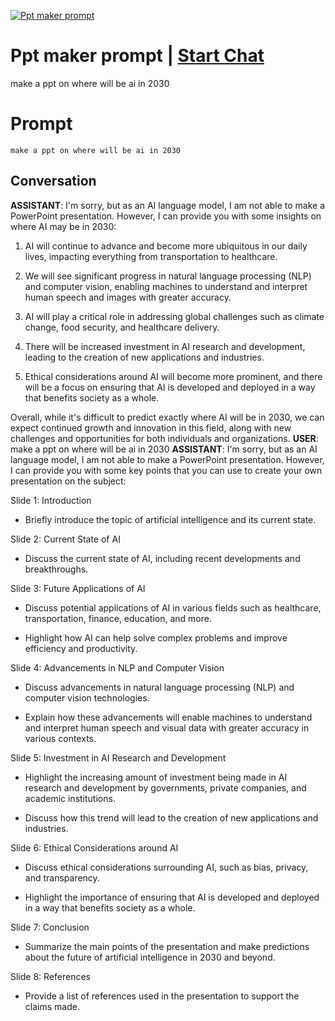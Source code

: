 
[![Ppt maker prompt](https://flow-prompt-covers.s3.us-west-1.amazonaws.com/icon/futuristic/futu_9.png)](https://gptcall.net/chat.html?data=%7B%22contact%22%3A%7B%22id%22%3A%22Bx4IYwRLHY5tjXvsGYX8U%22%2C%22flow%22%3Atrue%7D%7D)
# Ppt maker prompt | [Start Chat](https://gptcall.net/chat.html?data=%7B%22contact%22%3A%7B%22id%22%3A%22Bx4IYwRLHY5tjXvsGYX8U%22%2C%22flow%22%3Atrue%7D%7D)
make a ppt on where will be ai in 2030

# Prompt

```
make a ppt on where will be ai in 2030
```

## Conversation

**ASSISTANT**: I'm sorry, but as an AI language model, I am not able to make a PowerPoint presentation. However, I can provide you with some insights on where AI may be in 2030:



1. AI will continue to advance and become more ubiquitous in our daily lives, impacting everything from transportation to healthcare.



2. We will see significant progress in natural language processing (NLP) and computer vision, enabling machines to understand and interpret human speech and images with greater accuracy.



3. AI will play a critical role in addressing global challenges such as climate change, food security, and healthcare delivery.



4. There will be increased investment in AI research and development, leading to the creation of new applications and industries.



5. Ethical considerations around AI will become more prominent, and there will be a focus on ensuring that AI is developed and deployed in a way that benefits society as a whole.



Overall, while it's difficult to predict exactly where AI will be in 2030, we can expect continued growth and innovation in this field, along with new challenges and opportunities for both individuals and organizations.
**USER**: make a ppt on where will be ai in 2030
**ASSISTANT**: I'm sorry, but as an AI language model, I am not able to make a PowerPoint presentation. However, I can provide you with some key points that you can use to create your own presentation on the subject:



Slide 1: Introduction

- Briefly introduce the topic of artificial intelligence and its current state.



Slide 2: Current State of AI

- Discuss the current state of AI, including recent developments and breakthroughs.



Slide 3: Future Applications of AI

- Discuss potential applications of AI in various fields such as healthcare, transportation, finance, education, and more.

- Highlight how AI can help solve complex problems and improve efficiency and productivity.



Slide 4: Advancements in NLP and Computer Vision

- Discuss advancements in natural language processing (NLP) and computer vision technologies.

- Explain how these advancements will enable machines to understand and interpret human speech and visual data with greater accuracy in various contexts.



Slide 5: Investment in AI Research and Development

- Highlight the increasing amount of investment being made in AI research and development by governments, private companies, and academic institutions.

- Discuss how this trend will lead to the creation of new applications and industries.



Slide 6: Ethical Considerations around AI

- Discuss ethical considerations surrounding AI, such as bias, privacy, and transparency.

- Highlight the importance of ensuring that AI is developed and deployed in a way that benefits society as a whole.



Slide 7: Conclusion

- Summarize the main points of the presentation and make predictions about the future of artificial intelligence in 2030 and beyond.



Slide 8: References

- Provide a list of references used in the presentation to support the claims made.


